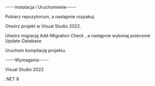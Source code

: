 -----Instalacja i Uruchomienie-----

Pobierz repozytorium, a następnie rozpakuj.

Otwórz projekt w Visual Studio 2022.

Utwórz migrację   Add-Migration Check   , a następnie wykonaj polecenie   Update-Database

Uruchom kompilację projektu.

-----Wymagania-----

Visual Studio 2022

.NET 8
